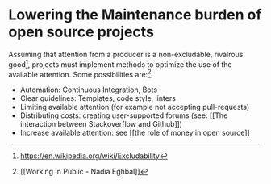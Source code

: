 # Lowering the Maintenance burden of open source projects
Assuming that attention from a producer is a non-excludable, rivalrous good[^1], projects must implement methods to optimize the use of the available attention. Some possibilities are:[^2]

- Automation: Continuous Integration, Bots
- Clear guidelines: Templates, code style, linters
- Limiting available attention (for example not accepting pull-requests)
- Distributing costs: creating user-supported forums (see: [[The interaction between Stackoverflow and Github]])
- Increase available attention: see [[the role of money in open source]]



[^1]: https://en.wikipedia.org/wiki/Excludability
[^2]: [[Working in Public - Nadia Eghbal]]